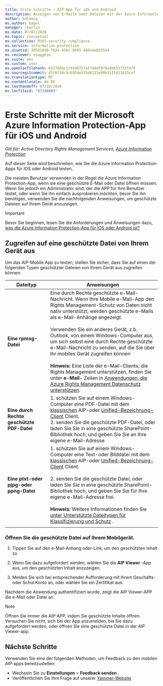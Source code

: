 ```yaml
---
title: Erste Schritte – AIP-App für iOS und Android
description: Anzeigen von E-Mails oder Dateien mit der Azure Information Protection-App für iOS und Android
author: batamig
ms.author: bagol
manager: rkarlin
ms.date: 07/07/2020
ms.topic: conceptual
ms.collection: M365-security-compliance
ms.service: information-protection
ms.assetid: 3d5d18d8-7b2e-456c-bb45-48da4eb55544
ms.reviewer: esaggese
ms.suite: ems
ms.custom: user
ms.openlocfilehash: 622786bc1192d6727ef748df970adeb53733f4f8
ms.sourcegitcommit: d1f6f10c9cb95de535d8121e90b211f421825caf
ms.translationtype: MT
ms.contentlocale: de-DE
ms.lasthandoff: 07/28/2020
ms.locfileid: "87298083"
---
```

# <a name="get-started-with-the-microsoft-azure-information-protection-app-for-ios-and-android"></a>Erste Schritte mit der Microsoft Azure Information Protection-App für iOS und Android

*Gilt für: Active Directory Rights Management Services, [Azure Information Protection](https://azure.microsoft.com/pricing/details/information-protection)*

Auf dieser Seite wird beschrieben, wie Sie die Azure Information Protection-Apps für IOS oder Android testen.

Die meisten Benutzer verwenden in der Regel die Azure Information Protection-App, wenn sie eine geschützte E-Mail oder Datei öffnen müssen. Wenn Sie jedoch ein Administrator sind, der die APP für Ihre Benutzer testet, oder wenn Sie ihn einfach ausprobieren möchten, bevor Sie ihn benötigen, verwenden Sie die nachfolgenden Anweisungen, um geschützte Dateien auf Ihrem Gerät anzuzeigen.

> [!IMPORTANT]
> Bevor Sie beginnen, lesen Sie die Anforderungen und Anweisungen dazu, [was die Azure Information Protection-App für IOS oder Android ist?](mobile-app-faq.md)
> 

## <a name="access-a-protected-file-from-your-device"></a>Zugreifen auf eine geschützte Datei von Ihrem Gerät aus

Um das AIP-Mobile App zu testen, stellen Sie sicher, dass Sie auf einen der folgenden Typen geschützter Dateien von Ihrem Gerät aus zugreifen können:

|Dateityp  |Anweisungen  |
|---------|---------|
|**Eine rpmsg-Datei**     | Eine durch Rechte geschützte e-Mail-Nachricht. Wenn Ihre Mobile e-Mail-App den Rights Management-Schutz von Daten nicht nativ unterstützt, werden geschützte e-Mails als e-Mail-Anhänge angezeigt. </br></br>Verwenden Sie ein anderes Gerät, z.b. Outlook, von einem Windows-Computer aus, um sich selbst eine durch Rechte geschützte e-Mail-Nachricht zu senden, auf die Sie über Ihr mobiles Gerät zugreifen können </br></br>**Hinweis:** Eine Liste der e-Mail-Clients, die Rights Management unterstützen, finden Sie unter **e-Mail-** Zeilen in [Anwendungen, die Azure Rights Management Datenschutz unterstützen](../requirements-applications.md). |
|**Eine durch Rechte geschützte PDF-Datei**     | 1. schützen Sie auf einem Windows-Computer eine PDF-Datei mit dem [klassischen](client-classify-protect.md) AIP-oder [Unified-Bezeichnung-Client](clientv2-classify-protect.md) Client. </br>2. senden Sie die geschützte PDF-Datei, oder laden Sie Sie in eine geschützte SharePoint-Bibliothek hoch, und geben Sie Sie an Ihre eigene e-Mail-Adresse        |
|**Eine ptxt-oder pjpg-oder ppng-Datei**     | 1. schützen Sie auf einem Windows-Computer eine Text-oder Bilddatei mit dem [klassischen](client-classify-protect.md) AIP-oder [Unified-Bezeichnung-Client](clientv2-classify-protect.md) Client. </br></br>2. senden Sie die geschützte Datei, oder laden Sie Sie in eine geschützte SharePoint-Bibliothek hoch, und geben Sie Sie für Ihre eigene e-Mail-Adresse frei. </br></br>**Hinweis:** Weitere Informationen finden Sie [unter Unterstützte Dateitypen für Klassifizierung und Schutz](client-admin-guide-file-types.md#supported-file-types-for-classification-and-protection) .   |
| | |

### <a name="open-the-protected-file-on-your-mobile"></a>Öffnen Sie die geschützte Datei auf Ihrem Mobilgerät.

1. Tippen Sie auf den e-Mail-Anhang oder-Link, um den geschützten Inhalt zu

1. Wenn Sie dazu aufgefordert werden, wählen Sie die **AIP Viewer** -App aus, um den geschützten Inhalt anzuzeigen.

1. Melden Sie sich bei entsprechender Aufforderung mit Ihrem Geschäfts-oder Schul Konto an, oder wählen Sie ein Zertifikat aus.

Nachdem die Anwendung authentifiziert wurde, zeigt die AIP Viewer-APP die e-Mail oder Datei an.

> [!NOTE]
> Öffnen Sie immer die AIP-APP, indem Sie geschützte Inhalte öffnen. Versuchen Sie nicht, sich bei der App anzumelden, bis Sie dazu aufgefordert werden, oder öffnen Sie eine geschützte Datei in der AIP Viewer-app.
> 

## <a name="next-steps"></a>Nächste Schritte

Verwenden Sie eine der folgenden Methoden, um Feedback zu den mobilen AIP-apps bereitzustellen:

- Wechseln Sie zu **Einstellungen**  >  **Feedback senden** .
- Veröffentlichen Sie Ihre Frage auf unserer [Yammer-Website](https://www.yammer.com/AskIPTeam)
